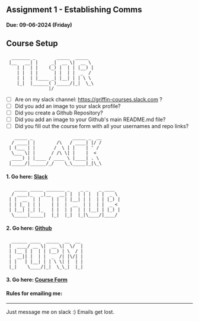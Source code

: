 ## Assignment 1 - Establishing Comms

#### Due: 09-06-2024 (Friday)

## Course Setup

```
  _______ _        _____  _____
 |__   __| |     _|  __ \|  __ \
    | |  | |    (_) |  | | |__) |
    | |  | |      | |  | |  _  /
    | |  | |____ _| |__| | | \ \
    |_|  |______( )_____/|_|  \_\
                |/
```

- [ ] Are on my slack channel: https://griffin-courses.slack.com ?
- [ ] Did you add an image to your slack profile?
- [ ] Did you create a Github Repository?
- [ ] Did you add an image to your Github's main README.md file?
- [ ] Did you fill out the course form with all your usernames and repo links?

```
   _____ _               _____ _  __
  / ____| |        /\   / ____| |/ /
 | (___ | |       /  \ | |    | ' /
  \___ \| |      / /\ \| |    |  <
  ____) | |____ / ____ \ |____| . \
 |_____/|______/_/    \_\_____|_|\_\
```

#### 1. Go here: [Slack](./slack.md)

```
   _____ _____ _______ _    _ _    _ ____
  / ____|_   _|__   __| |  | | |  | |  _ \
 | |  __  | |    | |  | |__| | |  | | |_) |
 | | |_ | | |    | |  |  __  | |  | |  _ <
 | |__| |_| |_   | |  | |  | | |__| | |_) |
  \_____|_____|  |_|  |_|  |_|\____/|____/
```

#### 2. Go here: [Github](./github.md)

```
  ______ ____  _____  __  __
 |  ____/ __ \|  __ \|  \/  |
 | |__ | |  | | |__) | \  / |
 |  __|| |  | |  _  /| |\/| |
 | |   | |__| | | \ \| |  | |
 |_|    \____/|_|  \_\_|  |_|
```

#### 3. Go here: [Course Form](./form.md)

#### Rules for emailing me:

---

Just message me on slack :) Emails get lost.
